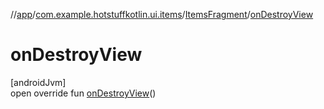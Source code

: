//[app](../../../index.md)/[com.example.hotstuffkotlin.ui.items](../index.md)/[ItemsFragment](index.md)/[onDestroyView](on-destroy-view.md)

# onDestroyView

[androidJvm]\
open override fun [onDestroyView](on-destroy-view.md)()
